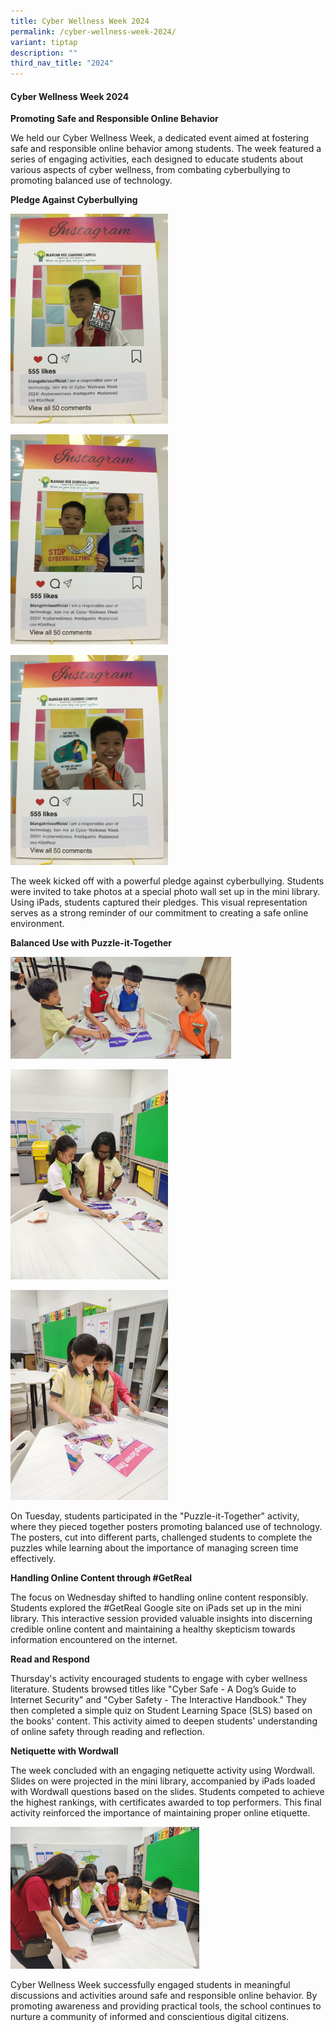 ```yaml
---
title: Cyber Wellness Week 2024
permalink: /cyber-wellness-week-2024/
variant: tiptap
description: ""
third_nav_title: "2024"
---
```

<h4>Cyber Wellness Week 2024</h4>
<p></p>
<p><strong>Promoting Safe and Responsible Online Behavior</strong>
</p>
<p>We held our Cyber Wellness Week, a dedicated event aimed at fostering
safe and responsible online behavior among students. The week featured
a series of engaging activities, each designed to educate students about
various aspects of cyber wellness, from combating cyberbullying to promoting
balanced use of technology.</p>
<p><strong>Pledge Against Cyberbullying</strong>
</p>
<p></p>
<div class="isomer-image-wrapper">
<img style="width: 50%;" height="auto" width="100%" alt="" src="/images/2024 Photos/CW Week/IMG_1489.jpg">
</div>
<p></p>
<div class="isomer-image-wrapper">
<img style="width: 50%;" height="auto" width="100%" alt="" src="/images/2024 Photos/CW Week/IMG_1498.jpg">
</div>
<p></p>
<div class="isomer-image-wrapper">
<img style="width: 50%;" height="auto" width="100%" alt="" src="/images/2024 Photos/CW Week/IMG_1500.jpg">
</div>
<p>The week kicked off with a powerful pledge against cyberbullying. Students
were invited to take photos at a special photo wall set up in the mini
library. Using iPads, students captured their pledges. This visual representation
serves as a strong reminder of our commitment to creating a safe online
environment.</p>
<p><strong>Balanced Use with Puzzle-it-Together</strong>
</p>
<p></p>
<div class="isomer-image-wrapper">
<img style="width: 70%;" height="auto" width="100%" alt="" src="/images/2024 Photos/CW Week/IMG_20240709_WA0003.jpg">
</div>
<p></p>
<div class="isomer-image-wrapper">
<img style="width: 50%;" height="auto" width="100%" alt="" src="/images/2024 Photos/CW Week/20240709_100920.jpg">
</div>
<p></p>
<div class="isomer-image-wrapper">
<img style="width: 50%;" height="auto" width="100%" alt="" src="/images/2024 Photos/CW Week/20240709_091855.jpg">
</div>
<p>On Tuesday, students participated in the "Puzzle-it-Together" activity,
where they pieced together posters promoting balanced use of technology.
The posters, cut into different parts, challenged students to complete
the puzzles while learning about the importance of managing screen time
effectively.</p>
<p><strong>Handling Online Content through #GetReal</strong>
</p>
<p>The focus on Wednesday shifted to handling online content responsibly.
Students explored the #GetReal Google site on iPads set up in the mini
library. This interactive session provided valuable insights into discerning
credible online content and maintaining a healthy skepticism towards information
encountered on the internet.</p>
<p><strong>Read and Respond</strong>
</p>
<p>Thursday's activity encouraged students to engage with cyber wellness
literature. Students browsed titles like "Cyber Safe - A Dog’s Guide to
Internet Security" and "Cyber Safety - The Interactive Handbook." They
then completed a simple quiz on Student Learning Space (SLS) based on the
books' content. This activity aimed to deepen students' understanding of
online safety through reading and reflection.</p>
<p><strong>Netiquette with Wordwall</strong>
</p>
<p>The week concluded with an engaging netiquette activity using Wordwall.
Slides on were projected in the mini library, accompanied by iPads loaded
with Wordwall questions based on the slides. Students competed to achieve
the highest rankings, with certificates awarded to top performers. This
final activity reinforced the importance of maintaining proper online etiquette.</p>
<p></p>
<div class="isomer-image-wrapper">
<img style="width: 60%;" height="auto" width="100%" alt="" src="/images/2024 Photos/CW Week/20240711_102607.jpg">
</div>
<p>Cyber Wellness Week successfully engaged students in meaningful discussions
and activities around safe and responsible online behavior. By promoting
awareness and providing practical tools, the school continues to nurture
a community of informed and conscientious digital citizens.</p>
<p></p>
